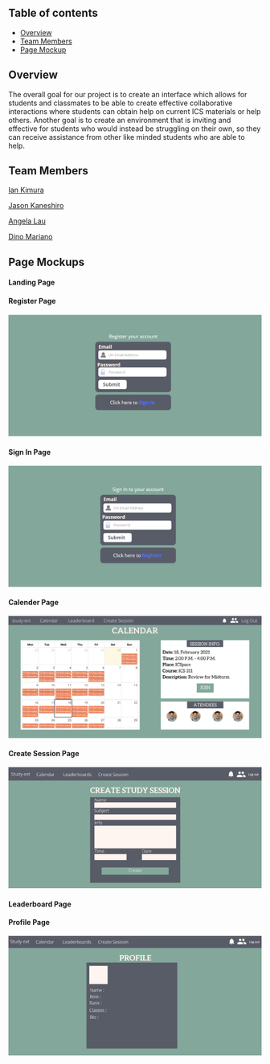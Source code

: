 ## Table of contents

* [Overview](#overview)
* [Team Members](#team-members)
* [Page Mockup](#page-mockup)

## Overview
The overall goal for our project is to create an interface which allows for students and classmates to be able to create effective collaborative interactions where students can obtain help on current ICS materials or help others. Another goal is to create an environment that is inviting and effective for students who would instead be struggling on their own, so they can receive assistance from other like minded students who are able to help. 

## Team Members
[Ian Kimura](https://ian-kimura.github.io/)

[Jason Kaneshiro](https://jasonkaneshiro.github.io/)

[Angela Lau](https://angcylau.github.io/)

[Dino Mariano](https://d1lm.github.io/)

## Page Mockups

#### Landing Page

#### Register Page
<img src="doc/registerPage.png">

#### Sign In Page
<img src="doc/signInPage.png">

#### Calender Page
<img src="doc/calendarPage.png">

#### Create Session Page
<img src="doc/createSessionPage.png">

#### Leaderboard Page

#### Profile Page
<img src="doc/profilePage.png">


